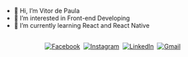 - 👋 Hi, I’m Vitor de Paula
- 👀 I’m interested in Front-end Developing
- 🌱 I’m currently learning React and React Native

<p align="center">
<br>
<a href="https://www.facebook.com/vitordepaula01"><img src="https://img.shields.io/badge/facebook-%231877F2.svg?&style=for-the-badge&logo=facebook&logoColor=white" alt="Facebook" /></a>&nbsp;
<a href="https://instagram.com/vitordepaula1"><img src="https://img.shields.io/badge/instagram-%23E4405F.svg?&style=for-the-badge&logo=instagram&logoColor=white" alt="Instagram" /></a>&nbsp;
<a href="https://www.linkedin.com/in/vitordcode"><img src="https://img.shields.io/badge/linkedin-%230077B5.svg?&style=for-the-badge&logo=linkedin&logoColor=white" alt="LinkedIn" /></a>&nbsp;
<a href="mailto:vitordcode7@gmail.com?subject=Olá%20Vitor"><img src="https://img.shields.io/badge/gmail-%23D14836.svg?&style=for-the-badge&logo=gmail&logoColor=white" alt="Gmail"/></a>&nbsp;
</p>

<br>

<!---
vitordcode/vitordcode is a ✨ special ✨ repository because its `README.md` (this file) appears on your GitHub profile.
You can click the Preview link to take a look at your changes.
--->
